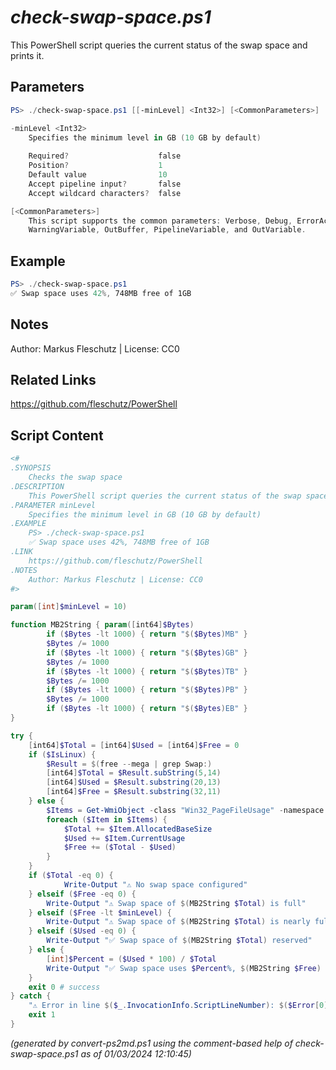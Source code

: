 *check-swap-space.ps1*
================

This PowerShell script queries the current status of the swap space and prints it.

Parameters
----------
```powershell
PS> ./check-swap-space.ps1 [[-minLevel] <Int32>] [<CommonParameters>]

-minLevel <Int32>
    Specifies the minimum level in GB (10 GB by default)
    
    Required?                    false
    Position?                    1
    Default value                10
    Accept pipeline input?       false
    Accept wildcard characters?  false

[<CommonParameters>]
    This script supports the common parameters: Verbose, Debug, ErrorAction, ErrorVariable, WarningAction, 
    WarningVariable, OutBuffer, PipelineVariable, and OutVariable.
```

Example
-------
```powershell
PS> ./check-swap-space.ps1
✅ Swap space uses 42%, 748MB free of 1GB

```

Notes
-----
Author: Markus Fleschutz | License: CC0

Related Links
-------------
https://github.com/fleschutz/PowerShell

Script Content
--------------
```powershell
<#
.SYNOPSIS
	Checks the swap space
.DESCRIPTION
	This PowerShell script queries the current status of the swap space and prints it.
.PARAMETER minLevel
	Specifies the minimum level in GB (10 GB by default)
.EXAMPLE
	PS> ./check-swap-space.ps1
	✅ Swap space uses 42%, 748MB free of 1GB
.LINK
	https://github.com/fleschutz/PowerShell
.NOTES
	Author: Markus Fleschutz | License: CC0
#>

param([int]$minLevel = 10)

function MB2String { param([int64]$Bytes)
        if ($Bytes -lt 1000) { return "$($Bytes)MB" }
        $Bytes /= 1000
        if ($Bytes -lt 1000) { return "$($Bytes)GB" }
        $Bytes /= 1000
        if ($Bytes -lt 1000) { return "$($Bytes)TB" }
        $Bytes /= 1000
        if ($Bytes -lt 1000) { return "$($Bytes)PB" }
        $Bytes /= 1000
        if ($Bytes -lt 1000) { return "$($Bytes)EB" }
}

try {
	[int64]$Total = [int64]$Used = [int64]$Free = 0
	if ($IsLinux) {
		$Result = $(free --mega | grep Swap:)
		[int64]$Total = $Result.subString(5,14)
		[int64]$Used = $Result.substring(20,13)
		[int64]$Free = $Result.substring(32,11)
	} else {
		$Items = Get-WmiObject -class "Win32_PageFileUsage" -namespace "root\CIMV2" -computername localhost 
		foreach ($Item in $Items) { 
			$Total += $Item.AllocatedBaseSize
			$Used += $Item.CurrentUsage
			$Free += ($Total - $Used)
		} 
	}
	if ($Total -eq 0) {
        	Write-Output "⚠️ No swap space configured"
	} elseif ($Free -eq 0) {
		Write-Output "⚠️ Swap space of $(MB2String $Total) is full"
	} elseif ($Free -lt $minLevel) {
		Write-Output "⚠️ Swap space of $(MB2String $Total) is nearly full, only $(MB2String $Free) free"
	} elseif ($Used -eq 0) {
		Write-Output "✅ Swap space of $(MB2String $Total) reserved"
	} else {
		[int]$Percent = ($Used * 100) / $Total
		Write-Output "✅ Swap space uses $Percent%, $(MB2String $Free) free of $(MB2String $Total)"
	}
	exit 0 # success
} catch {
	"⚠️ Error in line $($_.InvocationInfo.ScriptLineNumber): $($Error[0])"
	exit 1
}
```

*(generated by convert-ps2md.ps1 using the comment-based help of check-swap-space.ps1 as of 01/03/2024 12:10:45)*
